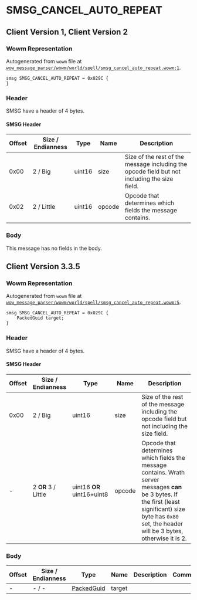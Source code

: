 # SMSG_CANCEL_AUTO_REPEAT

## Client Version 1, Client Version 2

### Wowm Representation

Autogenerated from `wowm` file at [`wow_message_parser/wowm/world/spell/smsg_cancel_auto_repeat.wowm:1`](https://github.com/gtker/wow_messages/tree/main/wow_message_parser/wowm/world/spell/smsg_cancel_auto_repeat.wowm#L1).
```rust,ignore
smsg SMSG_CANCEL_AUTO_REPEAT = 0x029C {
}
```
### Header

SMSG have a header of 4 bytes.

#### SMSG Header

| Offset | Size / Endianness | Type   | Name   | Description |
| ------ | ----------------- | ------ | ------ | ----------- |
| 0x00   | 2 / Big           | uint16 | size   | Size of the rest of the message including the opcode field but not including the size field.|
| 0x02   | 2 / Little        | uint16 | opcode | Opcode that determines which fields the message contains.|

### Body

This message has no fields in the body.

## Client Version 3.3.5

### Wowm Representation

Autogenerated from `wowm` file at [`wow_message_parser/wowm/world/spell/smsg_cancel_auto_repeat.wowm:5`](https://github.com/gtker/wow_messages/tree/main/wow_message_parser/wowm/world/spell/smsg_cancel_auto_repeat.wowm#L5).
```rust,ignore
smsg SMSG_CANCEL_AUTO_REPEAT = 0x029C {
    PackedGuid target;
}
```
### Header

SMSG have a header of 4 bytes.

#### SMSG Header

| Offset | Size / Endianness | Type   | Name   | Description |
| ------ | ----------------- | ------ | ------ | ----------- |
| 0x00   | 2 / Big           | uint16 | size   | Size of the rest of the message including the opcode field but not including the size field.|
| -      | 2 **OR** 3 / Little| uint16 **OR** uint16+uint8 | opcode | Opcode that determines which fields the message contains. Wrath server messages **can** be 3 bytes. If the first (least significant) size byte has `0x80` set, the header will be 3 bytes, otherwise it is 2. |

### Body

| Offset | Size / Endianness | Type | Name | Description | Comment |
| ------ | ----------------- | ---- | ---- | ----------- | ------- |
| - | - / - | [PackedGuid](../spec/packed-guid.md) | target |  |  |

